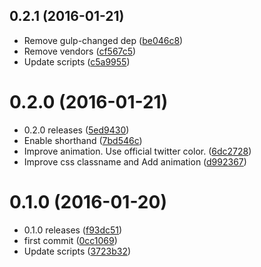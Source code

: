 <a name="0.2.1"></a>
## 0.2.1 (2016-01-21)


* Remove gulp-changed dep ([be046c8](https://github.com/kikobeats/tweet-selection/commit/be046c8))
* Remove vendors ([cf567c5](https://github.com/kikobeats/tweet-selection/commit/cf567c5))
* Update scripts ([c5a9955](https://github.com/kikobeats/tweet-selection/commit/c5a9955))



<a name="0.2.0"></a>
# 0.2.0 (2016-01-21)


* 0.2.0 releases ([5ed9430](https://github.com/kikobeats/tweet-selection/commit/5ed9430))
* Enable shorthand ([7bd546c](https://github.com/kikobeats/tweet-selection/commit/7bd546c))
* Improve animation. Use official twitter color. ([6dc2728](https://github.com/kikobeats/tweet-selection/commit/6dc2728))
* Improve css classname and Add animation ([d992367](https://github.com/kikobeats/tweet-selection/commit/d992367))



<a name="0.1.0"></a>
# 0.1.0 (2016-01-20)


* 0.1.0 releases ([f93dc51](https://github.com/kikobeats/tweet-selection/commit/f93dc51))
* first commit ([0cc1069](https://github.com/kikobeats/tweet-selection/commit/0cc1069))
* Update scripts ([3723b32](https://github.com/kikobeats/tweet-selection/commit/3723b32))



